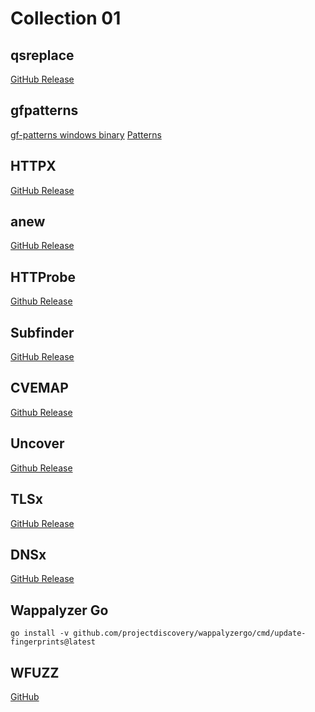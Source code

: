 # Collection 01

## qsreplace
[GitHub Release](https://github.com/tomnomnom/qsreplace/releases)

## gfpatterns
[gf-patterns windows binary](gf.exe)
[Patterns](https://github.com/1ndianl33t/Gf-Patterns)

## HTTPX
[GitHub Release](https://github.com/projectdiscovery/httpx/releases)

## anew
[GitHub Release](https://github.com/tomnomnom/anew/releases)

## HTTProbe
[Github Release](https://github.com/tomnomnom/httprobe/releases)

## Subfinder
[GitHub Release](https://github.com/projectdiscovery/subfinder/releases)

## CVEMAP
[Github Release](https://github.com/projectdiscovery/cvemap/releases)

## Uncover
[Github Release](https://github.com/projectdiscovery/uncover/releases)

## TLSx
[GitHub Release](https://github.com/projectdiscovery/tlsx/releases)

## DNSx
[GitHub Release](https://github.com/projectdiscovery/dnsx/releases)

## Wappalyzer Go

```text
go install -v github.com/projectdiscovery/wappalyzergo/cmd/update-fingerprints@latest
```

## WFUZZ
[GitHub](https://github.com/xmendez/wfuzz)
